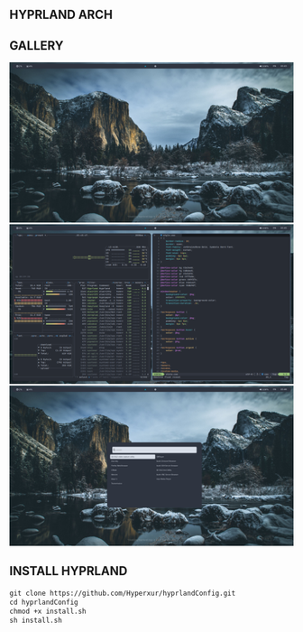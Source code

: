 ## HYPRLAND ARCH

## GALLERY
![gallery](img/001.png)
![gallery](img/002.png)
![gallery](img/003.png)

## INSTALL HYPRLAND
```
git clone https://github.com/Hyperxur/hyprlandConfig.git
cd hyprlandConfig
chmod +x install.sh
sh install.sh
